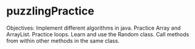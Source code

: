 # puzzlingPractice
Objectives: Implement different algorithms in java. Practice Array and ArrayList. Practice loops. Learn and use the Random class. Call methods from within other methods in the same class.
